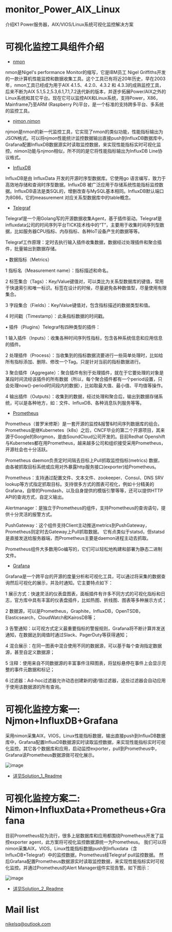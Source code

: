 # monitor_Power_AIX_Linux
介绍K1 Power服务器，AIX/VIOS/Linux系统可视化监控解决方案

# 可视化监控工具组件介绍

* [nmon](http://nmon.sourceforge.net/pmwiki.php?n=Main.HomePage)

nmon是Nigel's performance Monitor的缩写，它是IBM员工 Nigel Griffiths开发的一款计算机性能监控和数据收集工具。这个工具已有将近20年历史，早在2003年，nmon工具已经成为用于AIX 4.1.5、4.2.0、4.3.2 和 4.3.3的成熟监控工具，后来不断为AIX 5.1,5.2,5.3,6.1,7.1,7.2迭代新的版本，并逐步拓展Power/AIX之外的Linux系统和其它平台。现在它可以监控AIX和Linux系统，支持Power，X86，Mainframe乃至ARM (Raspberry Pi)平台，是一个标准的支持跨多平台、多系统的监控工具。

* [njmon,nimon](https://tinyurl.com/njmon)

njmon是nmon的新一代监控工具，它实现了nmon的类似功能，性能指标输出为JSON格式。可以将njmon性能统计监控数据输出直接push到InfluxDB数据库中，Grafana配置InfluxDB数据源实时读取监控数据，来实现性能指标实时可视化监控。nimon功能与njmon相似，所不同的是它将性能指标输出为InfluxDB Line协议格式。

* [InfluxDB](https://www.power-devops.com/influxdb)

InfluxDB是由 InfluxData 开发的开源时序型数据库。它使用go 语言编写，致力于高效地存储和查询时序型数据。InfluxDB 被广泛应用于存储系统性能指标监控数据。InfluxDB语法是类SQL的，增删改查与MySQL基本相同。InfluxDB默认端口为8086，它的measurement 对应关系型数据库中的table概念。

* [Telegraf](https://www.power-devops.com/telegraf)

Telegraf是一个用Golang写的开源数据收集Agent，基于插件驱动。Telegraf是influxdata公司的时间序列平台TICK技术栈中的“T”，主要用于收集时间序列型数据，比如服务器CPU指标、内存指标、各种IoT设备产生的数据等等。

Telegraf工作原理：定时去执行输入插件收集数据，数据经过处理插件和聚合插件，批量输出到数据存储。

•	数据指标（Metrics）

  1	指标名（Measurement name）：指标描述和命名。

  2	标签集合（Tags）：Key/Value键值对，可以类比为关系型数据库的键值，常用于快速索引和唯一标识。标签在设计的时候，尽量避免各种数值型，尽量使用有限集合。

  3	字段集合（Fields）：Key/Value键值对，包含指标描述的数据类型和值。

  4	时间戳（Timestamp）：此条指标数据的时间戳。

•	插件（Plugins）Telegraf有四种类型的插件：

  1	输入插件（Inputs）：收集各种时间序列性指标，包含各种系统信息和应用信息的插件。
 
  2	处理插件（Process）：当收集到的指标数据流要进行一些简单处理时，比如给所有指标添加、删除、修改一个Tag。只是针对当前的指标数据进行。

  3	聚合插件（Aggregate）：聚合插件有别于处理插件，就在于它要处理的对象是某段时间流经该插件的所有数据（所以，每个聚合插件都有一个period设置，只会处理now()-period时间段内的数据），比如取最大值、最小值、平均值等操作。

  4	输出插件（Outputs）：收集到的数据，经过处理和聚合后，输出到数据存储系统，可以是各种地方，如：文件、InfluxDB、各种消息队列服务等等。
   
* [Prometheus](https://prometheus.io)

Prometheus（普罗米修斯）是一套开源的监控&报警&时间序列数据库的组合。Prometheus是继Kubernetes（k8s）之后，CNCF毕业的第二个开源项目，其来源于Google的Borgmon，是由SoundCloud公司开发的。目前Redhat Openshift与Kubernetes都在用Prometheus，越来越多公司和组织接受采用Prometheus，开源社会也十分活跃。

Prometheus daemon负责定时间隔去目标上Pull抓取监控指标(metrics) 数据，由各被抓取目标系统或应用对外暴露http服务接口(exporter)给Prometheus。

Prometheus：支持通过配置文件、文本文件、zookeeper、Consul、DNS SRV lookup等方式指定抓取目标。支持很多方式的图表可视化，例如十分精美的Grafana，自带的Promdash，以及自身提供的模版引擎等等，还可以提供HTTP API的查询方式，自定义输出。

Alertmanager：是独立于Prometheus的组件，支持Prometheus的查询语句，提供十分灵活的报警方式。

PushGateway：这个组件支持Client主动推送metrics到PushGateway，Prometheus则定时去Gateway上Pull抓取数据。
它有点类似于statsd，但statsd是直接发送给服务器端，而Prometheus主要是daemon进程主动去抓取。

Prometheus组件大多数用Go编写的，它们可以轻松地构建和部署为静态二进制文件。

* [Grafana](https://www.power-devops.com/grafana)

Grafana是一个跨平台的开源的度量分析和可视化工具，可以通过将采集的数据查询然后可视化的展示，并及时通知。它主要特点如下：

  1 展示方式：快速灵活的仪表盘图表，面板插件有许多不同方式的可视化指标和日志，官方库中具有丰富的仪表盘插件，比如热图、折线图、图表等多种展示方式；

  2 数据源，可以是Prometheus，Graphite，InfluxDB，OpenTSDB，Elasticsearch，CloudWatch和KairosDB等；

  3 告警通知：以可视方式定义最重要指标的警报规则，Grafana将不断计算并发送通知，在数据达到阈值时通过Slack、PagerDuty等获得通知；

  4 混合展示：在同一图表中混合使用不同的数据源，可以基于每个查询指定数据源，甚至自定义数据源；

  5 注释：使用来自不同数据源的丰富事件注释图表，将鼠标悬停在事件上会显示完整的事件元数据和标记；

  6 过滤器：Ad-hoc过滤器允许动态创建新的键/值过滤器，这些过滤器会自动应用于使用该数据源的所有查询。

# 可视化监控方案一: Njmon+InfluxDB+Grafana

采用nimon采集AIX，VIOS，Linux性能指标数据，输出直接push到InfluxDB数据库中，Grafana配置InfluxDB数据源实时读取监控数据，来实现性能指标实时可视化监控。其它各个数据库和应用，启动监控exporter，pull到Prometheus中，Grafana读Prometheus数据源做可视化展示。

![image](https://github.com/DBres4Power/monitor_Power_AIX_Linux/blob/main/Solution_1_Njmon%2BInfluxDB%2BGrafana/Solution_1.jpg)

* [详见Solution_1_Readme](https://github.com/DBres4Power/monitor_Power_AIX_Linux/blob/main/Solution_1_Njmon%2BInfluxDB%2BGrafana/Solution_1_Readme.md)

# 可视化监控方案二: Nimon+InfluxData+Prometheus+Grafana

目前Prometheus较为流行，很多上层数据库和应用都围绕Prometheus开发了监控exporter agent，此方案将可视化监控数据源统一为Prometheus。
我们可以将nimon采集AIX，VIOS，Linux性能指标数据push到Influxdata（含InfluxDB+Telegraf）中的监控数据，Prometheus经Telegraf  pull监控数据。
然后Grafana配置Prometheus数据源实时读取监控数据，来实现性能指标实时可视化监控。并通过Prometheus的Alert Manager组件实现告警。如下图示：

![image](https://github.com/DBres4Power/monitor_Power_AIX_Linux/blob/main/Solution_2_Nimon%2BInfluxData%2BPrometheus%2BGrafana/Solution_2.jpg)

* [详见Solution_2_Readme](https://github.com/DBres4Power/monitor_Power_AIX_Linux/blob/main/Solution_2_Nimon%2BInfluxData%2BPrometheus%2BGrafana/Solution_2_Readme.md)

# Mail list

nikelsq@outlook.com
